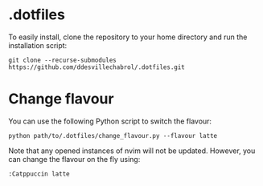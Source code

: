 # .dotfiles

To easily install, clone the repository to your home directory and run the installation script:

```
git clone --recurse-submodules https://github.com/ddesvillechabrol/.dotfiles.git
```

# Change flavour

You can use the following Python script to switch the flavour:
```
python path/to/.dotfiles/change_flavour.py --flavour latte
```

Note that any opened instances of nvim will not be updated. However, you can change the flavour on the fly using:
```
:Catppuccin latte
```

